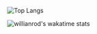 ![Top Langs](https://github-readme-stats.vercel.app/api/top-langs/?username=MohammedElhadidy&layout=compact)

![willianrod's wakatime stats](https://github-readme-stats.vercel.app/api/wakatime?username=@MohammedElhadidy)
